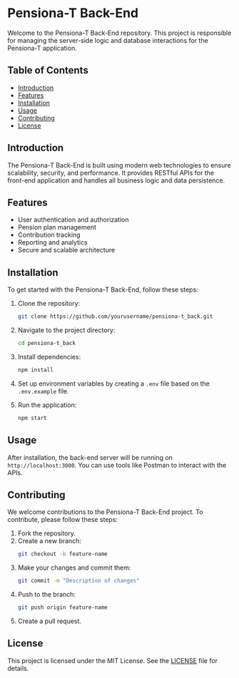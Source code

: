 # Pensiona-T Back-End

Welcome to the Pensiona-T Back-End repository. This project is responsible for managing the server-side logic and database interactions for the Pensiona-T application.

## Table of Contents

- [Introduction](#introduction)
- [Features](#features)
- [Installation](#installation)
- [Usage](#usage)
- [Contributing](#contributing)
- [License](#license)

## Introduction

The Pensiona-T Back-End is built using modern web technologies to ensure scalability, security, and performance. It provides RESTful APIs for the front-end application and handles all business logic and data persistence.

## Features

- User authentication and authorization
- Pension plan management
- Contribution tracking
- Reporting and analytics
- Secure and scalable architecture

## Installation

To get started with the Pensiona-T Back-End, follow these steps:

1. Clone the repository:
    ```bash
    git clone https://github.com/yourusername/pensiona-t_back.git
    ```
2. Navigate to the project directory:
    ```bash
    cd pensiona-t_back
    ```
3. Install dependencies:
    ```bash
    npm install
    ```
4. Set up environment variables by creating a `.env` file based on the `.env.example` file.

5. Run the application:
    ```bash
    npm start
    ```

## Usage

After installation, the back-end server will be running on `http://localhost:3000`. You can use tools like Postman to interact with the APIs.

## Contributing

We welcome contributions to the Pensiona-T Back-End project. To contribute, please follow these steps:

1. Fork the repository.
2. Create a new branch:
    ```bash
    git checkout -b feature-name
    ```
3. Make your changes and commit them:
    ```bash
    git commit -m "Description of changes"
    ```
4. Push to the branch:
    ```bash
    git push origin feature-name
    ```
5. Create a pull request.

## License

This project is licensed under the MIT License. See the [LICENSE](LICENSE) file for details.

